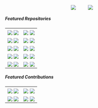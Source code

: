 
<p align='center'>
<a href="https://coderstats.github.io/github/#mpaperno" target="_blank">
<image align="center" src="https://github-readme-stats.vercel.app/api?username=mpaperno&show_icons=true&include_all_commits=true&count_private=true&hide_rank=true&line_height=28&theme=github_dark&&border_color=30363d"></a>
<span>&nbsp;&nbsp;&nbsp;&nbsp;&nbsp;&nbsp;&nbsp;&nbsp;</span>
<a href="https://coderstats.github.io/github/#mpaperno" target="_blank">
<image align="center" src="https://github-readme-stats.vercel.app/api/top-langs/?username=mpaperno&layout=compact&langs_count=10&hide=html,qmake,css&theme=github_dark&border_color=30363d&custom_title=Language%20Stats%20(click%20for%20more)"></a>
</p>

##### Featured Repositories
<table border=0>
<tr>
<td>
<a href="https://github.com/mpaperno/MSFSTouchPortalPlugin#gh-light-mode-only"><image align="center" src="https://github-readme-stats.vercel.app/api/pin/?username=mpaperno&repo=MSFSTouchPortalPlugin&theme=github_light&border_color=30363d"></a>
<a href="https://github.com/mpaperno/MSFSTouchPortalPlugin#gh-dark-mode-only"><image align="center" src="https://github-readme-stats.vercel.app/api/pin/?username=mpaperno&repo=MSFSTouchPortalPlugin&theme=github_dark&border_color=30363d"></a>
</td>
<td>
<a href="https://github.com/mpaperno/TJoy#gh-dark-mode-only"><image align="center" src="https://github-readme-stats.vercel.app/api/pin/?username=mpaperno&repo=TJoy&theme=github_dark&bg_color=00000000&border_color=30363d"></a>
<a href="https://github.com/mpaperno/TJoy#gh-light-mode-only"><image align="center" src="https://github-readme-stats.vercel.app/api/pin/?username=mpaperno&repo=TJoy&theme=github_light&bg_color=00000000&border_color=30363d"></a>
</td>
</tr>

<tr>
<td>
<a href="https://github.com/mpaperno/WASimCommander#gh-dark-mode-only"><image align="center" src="https://github-readme-stats.vercel.app/api/pin/?username=mpaperno&repo=WASimCommander&theme=github_dark&bg_color=00000000&border_color=30363d"></a>
<a href="https://github.com/mpaperno/WASimCommander#gh-light-mode-only"><image align="center" src="https://github-readme-stats.vercel.app/api/pin/?username=mpaperno&repo=WASimCommander&theme=github_light&bg_color=00000000&border_color=30363d"></a>
</td>
<td>
<a href="https://github.com/mpaperno/LGKeys-TouchPortal-Plugin#gh-dark-mode-only"><image align="center" src="https://github-readme-stats.vercel.app/api/pin/?username=mpaperno&repo=LGKeys-TouchPortal-Plugin&theme=github_dark&bg_color=00000000&border_color=30363d"></a>
<a href="https://github.com/mpaperno/LGKeys-TouchPortal-Plugin#gh-light-mode-only"><image align="center" src="https://github-readme-stats.vercel.app/api/pin/?username=mpaperno&repo=LGKeys-TouchPortal-Plugin&theme=github_light&bg_color=00000000&border_color=30363d"></a>
</td>
</tr>

<tr>
<td>
<a href="https://github.com/mpaperno/aq_flight_control#gh-dark-mode-only"><image align="center" src="https://github-readme-stats.vercel.app/api/pin/?username=mpaperno&repo=aq_flight_control&theme=github_dark&bg_color=00000000&border_color=30363d"></a>
<a href="https://github.com/mpaperno/aq_flight_control#gh-light-mode-only"><image align="center" src="https://github-readme-stats.vercel.app/api/pin/?username=mpaperno&repo=aq_flight_control&theme=github_light&bg_color=00000000&border_color=30363d"></a>
</td>
<td>
<a href="https://github.com/mpaperno/qgroundcontrol_aq#gh-dark-mode-only"><image align="center" src="https://github-readme-stats.vercel.app/api/pin/?username=mpaperno&repo=qgroundcontrol_aq&theme=github_dark&bg_color=00000000&border_color=30363d"></a>
<a href="https://github.com/mpaperno/qgroundcontrol_aq#gh-light-mode-only"><image align="center" src="https://github-readme-stats.vercel.app/api/pin/?username=mpaperno&repo=qgroundcontrol_aq&theme=github_light&bg_color=00000000&border_color=30363d"></a>
</td>
</tr>

<tr>
<td>
<a href="https://github.com/mpaperno/spampd#gh-dark-mode-only"><image align="center" src="https://github-readme-stats.vercel.app/api/pin/?username=mpaperno&repo=spampd&theme=github_dark&bg_color=00000000&border_color=30363d"></a>
<a href="https://github.com/mpaperno/spampd#gh-light-mode-only"><image align="center" src="https://github-readme-stats.vercel.app/api/pin/?username=mpaperno&repo=spampd&theme=github_light&bg_color=00000000&border_color=30363d"></a>
</td>
<td>
<a href="https://github.com/mpaperno/maxLibQt#gh-dark-mode-only"><image align="center" src="https://github-readme-stats.vercel.app/api/pin/?username=mpaperno&repo=maxLibQt&theme=github_dark&bg_color=00000000&border_color=30363d"></a>
<a href="https://github.com/mpaperno/maxLibQt#gh-light-mode-only"><image align="center" src="https://github-readme-stats.vercel.app/api/pin/?username=mpaperno&repo=maxLibQt&theme=github_light&bg_color=00000000&border_color=30363d"></a>
</td>
</tr>
<tr>
<td>
<a href="https://github.com/mpaperno/jMAVSim#gh-dark-mode-only"><image align="center" src="https://github-readme-stats.vercel.app/api/pin/?username=mpaperno&repo=jMAVSim&theme=github_dark&bg_color=00000000&border_color=30363d"></a>
<a href="https://github.com/mpaperno/jMAVSim#gh-light-mode-only"><image align="center" src="https://github-readme-stats.vercel.app/api/pin/?username=mpaperno&repo=jMAVSim&theme=github_light&bg_color=00000000&border_color=30363d"></a>
</td>
<td>
<a href="https://github.com/mpaperno/DSEP4TP#gh-dark-mode-only"><image align="center" src="https://github-readme-stats.vercel.app/api/pin/?username=mpaperno&repo=DSEP4TP&theme=github_dark&bg_color=00000000&border_color=30363d"></a>
<a href="https://github.com/mpaperno/DSEP4TP#gh-light-mode-only"><image align="center" src="https://github-readme-stats.vercel.app/api/pin/?username=mpaperno&repo=DSEP4TP&theme=github_light&bg_color=00000000&border_color=30363d"></a>
</td>
</tr>
</table>

##### Featured Contributions

<table>
<tr>
<td>
<a href="https://github.com/spdermn02/TouchPortal-Dynamic-Icons#gh-dark-mode-only"><image align="center" src="https://github-readme-stats.vercel.app/api/pin/?username=spdermn02&repo=TouchPortal-Dynamic-Icons&theme=github_dark&bg_color=00000000&border_color=30363d&show_owner=true"></a>
<a href="https://github.com/spdermn02/TouchPortal-Dynamic-Icons#gh-light-mode-only"><image align="center" src="https://github-readme-stats.vercel.app/api/pin/?username=spdermn02&repo=TouchPortal-Dynamic-Icons&theme=github_light&bg_color=00000000&border_color=30363d&show_owner=true"></a>
</td>
<td>
<a href="https://github.com/KillerBOSS2019/TouchPortal-API#gh-dark-mode-only"><image align="center" src="https://github-readme-stats.vercel.app/api/pin/?username=KillerBOSS2019&repo=TouchPortal-API&theme=github_dark&bg_color=00000000&border_color=30363d&show_owner=true"></a>
<a href="https://github.com/KillerBOSS2019/TouchPortal-API#gh-light-mode-only"><image align="center" src="https://github-readme-stats.vercel.app/api/pin/?username=KillerBOSS2019&repo=TouchPortal-API&theme=github_light&bg_color=00000000&border_color=30363d&show_owner=true"></a>
</td>
</tr>
<tr>
<td>
<a href="https://github.com/opentx/opentx#gh-dark-mode-only"><image align="center" src="https://github-readme-stats.vercel.app/api/pin/?username=opentx&repo=opentx&theme=github_dark&bg_color=00000000&border_color=30363d&show_owner=true"></a>
<a href="https://github.com/opentx/opentx#gh-light-mode-only"><image align="center" src="https://github-readme-stats.vercel.app/api/pin/?username=opentx&repo=opentx&theme=github_light&bg_color=00000000&border_color=30363d&show_owner=true"></a>
</td>
<td>
<a href="https://github.com/mpaperno/TouchPortal-CS-API#gh-dark-mode-only"><image align="center" src="https://github-readme-stats.vercel.app/api/pin/?username=mpaperno&repo=TouchPortal-CS-API&theme=github_dark&bg_color=00000000&border_color=30363d"></a>
<a href="https://github.com/mpaperno/TouchPortal-CS-API#gh-light-mode-only"><image align="center" src="https://github-readme-stats.vercel.app/api/pin/?username=mpaperno&repo=TouchPortal-CS-API&theme=github_light&bg_color=00000000&border_color=30363d"></a>
</td>
</tr>
</table>
